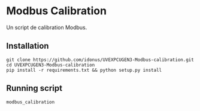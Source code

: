 # Modbus Calibration

Un script de calibration Modbus.

## Installation
    git clone https://github.com/idonus/UVEXPCUGEN3-Modbus-calibration.git
    cd UVEXPCUGEN3-Modbus-calibration
    pip install -r requirements.txt && python setup.py install

## Running script
    modbus_calibration
